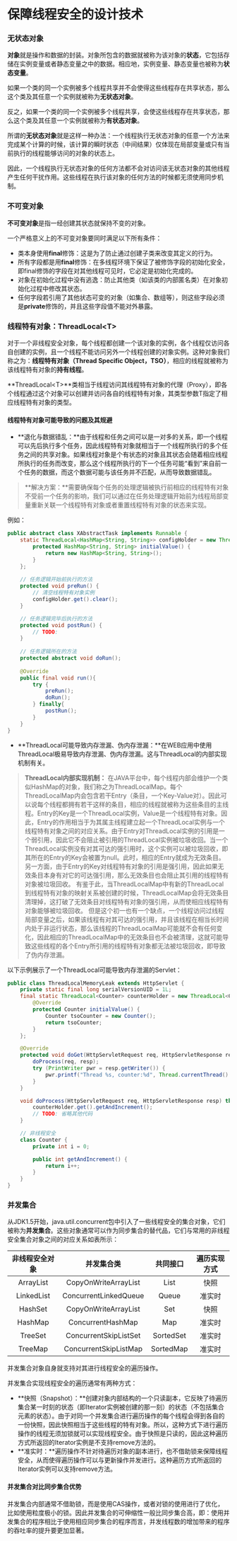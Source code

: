 # 保障线程安全的设计技术

### 无状态对象
**对象**就是操作和数据的封装。对象所包含的数据就被称为该对象的**状态**，它包括存储在实例变量或者静态变量之中的数据。相应地，实例变量、静态变量也被称为**状态变量**。

如果一个类的同一个实例被多个线程共享并不会使得这些线程存在共享状态，那么这个类及其任意一个实例就被称为**无状态对象**。

反之，如果一个类的同一个实例被多个线程共享，会使这些线程存在共享状态，那么这个类及其任意一个实例就被称为**有状态对象**。

所谓的**无状态对象**就是这样一种办法：一个线程执行无状态对象的任意一个方法来完成某个计算的时候，该计算的瞬时状态（中间结果）仅体现在局部变量或只有当前执行的线程能够访问的对象的状态上。

因此，一个线程执行无状态对象的任何方法都不会对访问该无状态对象的其他线程产生任何干扰作用。这些线程在执行该对象的任何方法的时候都无须使用同步机制。



### 不可变对象
**不可变对象**是指一经创建其状态就保持不变的对象。

一个严格意义上的不可变对象要同时满足以下所有条件：
+ 类本身使用**final**修饰：这是为了防止通过创建子类来改变其定义的行为。
+ 所有字段都是用**final**修饰：在多线程环境下保证了被修饰字段的初始化安全，即final修饰的字段在对其他线程可见时，它必定是初始化完成的。
+ 对象在初始化过程中没有逃逸：防止其他类（如该类的内部匿名类）在对象初始化过程中修改其状态。
+ 任何字段若引用了其他状态可变的对象（如集合、数组等），则这些字段必须是**private**修饰的，并且这些字段值不能对外暴露。



### 线程特有对象：ThreadLocal&lt;T&gt;
对于一个非线程安全对象，每个线程都创建一个该对象的实例，各个线程仅访问各自创建的实例，且一个线程不能访问另外一个线程创建的对象实例。这种对象我们称之为：**线程特有对象（Thread Specific Object，TSO）**，相应的线程就被称为该线程特有对象的**持有线程**。

**ThreadLocal&lt;T&gt;**类相当于线程访问其线程特有对象的代理（Proxy），即各个线程通过这个对象可以创建并访问各自的线程特有对象，其类型参数T指定了相应线程特有对象的类型。

#### 线程特有对象可能导致的问题及其规避
+ **退化与数据错乱：**由于线程和任务之间可以是一对多的关系，即一个线程可以先后执行多个任务，因此线程特有对象就相当于一个线程所执行的多个任务之间的共享对象。如果线程对象是个有状态的对象且其状态会随着相应线程所执行的任务而改变，那么这个线程所执行的下一个任务可能“看到”来自前一个任务的数据，而这个数据可能与该任务并不匹配，从而导致数据错乱。
> **解决方案：**需要确保每个任务的处理逻辑被执行前相应的线程特有对象不受前一个任务的影响，我们可以通过在任务处理逻辑开始前为线程局部变量重新关联一个线程特有对象或者重置线程特有对象的状态来实现。

例如：
```java
public abstract class XAbstractTask implements Runnable {
    static ThreadLocal<HashMap<String, String>> configHolder = new ThreadLocal<HashMap<String, String>>() { 
        protected HashMap<String, String> initialValue() {
            return new HashMap<String, String>();
        }
    };
    
    // 任务逻辑开始前执行的方法
    protected void preRun() {
        // 清空线程特有对象实例
        configHolder.get().clear();
    }

    // 任务逻辑完毕后执行的方法
    protected void postRun() {
        // TODO:
    }
    
    // 任务逻辑所在的方法
    protected abstract void doRun();
    
    @Override
    public final void run(){
        try {
            preRun();
            doRun();
        } finally{
            postRun();
        }
    }
}
```
+ **ThreadLocal可能导致内存泄漏、伪内存泄漏：**在WEB应用中使用ThreadLocal极易导致内存泄漏、伪内存泄漏。这与ThreadLocal的内部实现机制有关。
> **ThreadLocal内部实现机制：**
> 在JAVA平台中，每个线程内部会维护一个类似HashMap的对象，我们称之为ThreadLocalMap。每个ThreadLocalMap内会包含若干Entry（条目，一个Key-Value对）。因此可以说每个线程都拥有若干这样的条目，相应的线程就被称为这些条目的主线程。Entry的Key是一个ThreadLocal实例，Value是一个线程特有对象。因此，Entry的作用相当于为其属主线程建立起一个ThreadLocal实例与一个线程特有对象之间的对应关系。由于Entry对ThreadLocal实例的引用是一个弱引用，因此它不会阻止被引用的ThreadLocal实例被垃圾收回。当一个ThreadLocal实例没有对其可达的强引用时，这个实例可以被垃圾回收，即其所在的Entry的Key会被置为null。此时，相应的Entry就成为无效条目。
> 另一方面，由于Entry的Key对线程特有对象的引用是强引用，因此如果无效条目本身有对它的可达强引用，那么无效条目也会阻止其引用的线程特有对象被垃圾回收。
> 有鉴于此，当ThreadLocalMap中有新的ThreadLocal到线程特有对象的映射关系被创建的时候，ThreadLocalMap会将无效条目清理掉，这打破了无效条目对线程特有对象的强引用，从而使相应线程特有对象能够被垃圾回收。
> 但是这个初一也有一个缺点，一个线程访问过线程局部变量之后，如果该线程有对其可达的强引用，并且该线程在相当长时间内处于非运行状态，那么该线程的ThreadLocalMap可能就不会有任何变化，因此相应的ThreadLocalMap中的无效条目也不会被清理，这就可能导致这些线程的各个Entry所引用的线程特有对象都无法被垃圾回收，即导致了伪内存泄漏。


以下示例展示了一个ThreadLocal可能导致内存泄漏的Servlet：
```java
public class ThreadLocalMemoryLeak extends HttpServlet {
    private static final long serialVersionUID = 1L;
    final static ThreadLocal<Counter> counterHolder = new ThreadLocal<Counter>() {
        @Override
        protected Counter initialValue() {
            Counter tsoCounter = new Counter();
            return tsoCounter;
        }
    };

    @Override
    protected void doGet(HttpServletRequest req, HttpServletResponse resp) throws ServletException, IOException {
        doProcess(req, resp);
        try (PrintWriter pwr = resp.getWriter()) {
            pwr.printf("Thread %s, counter:%d", Thread.currentThread().getName(), counterHolder.get().getAndIncrement());
        }
    }

    void doProcess(HttpServletRequest req, HttpServletResponse resp) throws ServletException, IOException {
        counterHolder.get().getAndIncrement();
        // TODO: 省略其他代码
    }

    // 非线程安全
    class Counter {
        private int i = 0;

        public int getAndIncrement() {
            return i++;
        }
    }
}
```



### 并发集合
从JDK1.5开始，java.util.concurrent包中引入了一些线程安全的集合对象，它们被称为**并发集合**。这些对象通常可以作为同步集合的替代品，它们与常用的非线程安全集合对象之间的对应关系如表所示：

非线程安全对象 | 并发集合类 | 共同接口 | 遍历实现方式
:-: | :-: | :-: | :-:
ArrayList | CopyOnWriteArrayList | List | 快照
LinkedList | ConcurrentLinkedQueue | Queue | 准实时
HashSet | CopyOnWriteArrayList | Set | 快照
HashMap | ConcurrentHashMap | Map | 准实时
TreeSet | ConcurrentSkipListSet | SortedSet | 准实时
TreeMap | ConcurrentSkipListMap | SortedMap | 准实时

并发集合对象自身就支持对其进行线程安全的遍历操作。

并发集合实现线程安全的遍历通常有两种方式：
+ **快照（Snapshot）：**创建对象内部结构的一个只读副本，它反映了待遍历集合某一时刻的状态（即Iterator实例被创建的那一刻）的状态（不包括集合元素的状态）。由于对同一个并发集合进行遍历操作的每个线程会得到各自的一份快照，因此快照相当于这些线程的特有对象。所以，这种方式下进行遍历操作的线程无须加锁就可以实现线程安全。由于快照是只读的，因此这种遍历方式所返回的Iterator实例是不支持remove方法的。
+ **准实时：**遍历操作不针对待遍历对象的副本进行，也不借助锁来保障线程安全，从而使得遍历操作可以与更新操作并发进行。这种遍历方式所返回的Iterator实例可以支持remove方法。

#### 并发集合对比同步集合优势
并发集合内部通常不借助锁，而是使用CAS操作，或者对锁的使用进行了优化，比如使用粒度极小的锁。因此并发集合的可伸缩性一般比同步集合高，即：使用并发集合的程序相比于使用相应同步集合的程序而言，并发线程数的增加带来的程序的吞吐率的提升要更加显著。